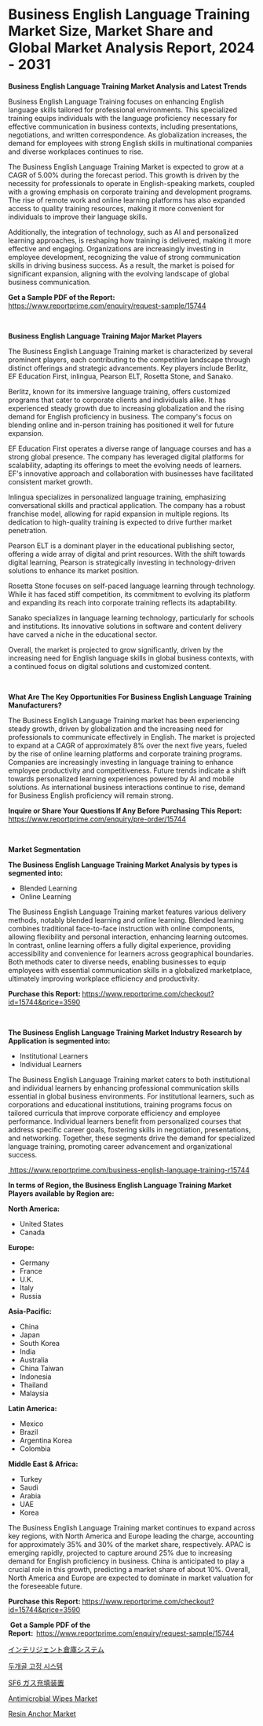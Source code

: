 <p><h1>Business English Language Training Market Size, Market Share and Global Market Analysis Report, 2024 - 2031</h1></p><p><strong>Business English Language Training Market Analysis and Latest Trends</strong></p>
<p><p>Business English Language Training focuses on enhancing English language skills tailored for professional environments. This specialized training equips individuals with the language proficiency necessary for effective communication in business contexts, including presentations, negotiations, and written correspondence. As globalization increases, the demand for employees with strong English skills in multinational companies and diverse workplaces continues to rise.</p><p>The Business English Language Training Market is expected to grow at a CAGR of 5.00% during the forecast period. This growth is driven by the necessity for professionals to operate in English-speaking markets, coupled with a growing emphasis on corporate training and development programs. The rise of remote work and online learning platforms has also expanded access to quality training resources, making it more convenient for individuals to improve their language skills. </p><p>Additionally, the integration of technology, such as AI and personalized learning approaches, is reshaping how training is delivered, making it more effective and engaging. Organizations are increasingly investing in employee development, recognizing the value of strong communication skills in driving business success. As a result, the market is poised for significant expansion, aligning with the evolving landscape of global business communication.</p></p>
<p><strong>Get a Sample PDF of the Report:&nbsp;</strong> <a href="https://www.reportprime.com/enquiry/request-sample/15744">https://www.reportprime.com/enquiry/request-sample/15744</a></p>
<p>&nbsp;</p>
<p><strong>Business English Language Training Major Market Players</strong></p>
<p><p>The Business English Language Training market is characterized by several prominent players, each contributing to the competitive landscape through distinct offerings and strategic advancements. Key players include Berlitz, EF Education First, inlingua, Pearson ELT, Rosetta Stone, and Sanako.</p><p>Berlitz, known for its immersive language training, offers customized programs that cater to corporate clients and individuals alike. It has experienced steady growth due to increasing globalization and the rising demand for English proficiency in business. The company's focus on blending online and in-person training has positioned it well for future expansion.</p><p>EF Education First operates a diverse range of language courses and has a strong global presence. The company has leveraged digital platforms for scalability, adapting its offerings to meet the evolving needs of learners. EF's innovative approach and collaboration with businesses have facilitated consistent market growth.</p><p>Inlingua specializes in personalized language training, emphasizing conversational skills and practical application. The company has a robust franchise model, allowing for rapid expansion in multiple regions. Its dedication to high-quality training is expected to drive further market penetration.</p><p>Pearson ELT is a dominant player in the educational publishing sector, offering a wide array of digital and print resources. With the shift towards digital learning, Pearson is strategically investing in technology-driven solutions to enhance its market position.</p><p>Rosetta Stone focuses on self-paced language learning through technology. While it has faced stiff competition, its commitment to evolving its platform and expanding its reach into corporate training reflects its adaptability.</p><p>Sanako specializes in language learning technology, particularly for schools and institutions. Its innovative solutions in software and content delivery have carved a niche in the educational sector.</p><p>Overall, the market is projected to grow significantly, driven by the increasing need for English language skills in global business contexts, with a continued focus on digital solutions and customized content.</p></p>
<p>&nbsp;</p>
<p><strong>What Are The Key Opportunities For Business English Language Training Manufacturers?</strong></p>
<p><p>The Business English Language Training market has been experiencing steady growth, driven by globalization and the increasing need for professionals to communicate effectively in English. The market is projected to expand at a CAGR of approximately 8% over the next five years, fueled by the rise of online learning platforms and corporate training programs. Companies are increasingly investing in language training to enhance employee productivity and competitiveness. Future trends indicate a shift towards personalized learning experiences powered by AI and mobile solutions. As international business interactions continue to rise, demand for Business English proficiency will remain strong.</p></p>
<p><strong>Inquire or Share Your Questions If Any Before Purchasing This Report:</strong> <a href="https://www.reportprime.com/enquiry/pre-order/15744">https://www.reportprime.com/enquiry/pre-order/15744</a></p>
<p>&nbsp;</p>
<p><strong>Market Segmentation</strong></p>
<p><strong>The Business English Language Training Market Analysis by types is segmented into:</strong></p>
<p><ul><li>Blended Learning</li><li>Online Learning</li></ul></p>
<p><p>The Business English Language Training market features various delivery methods, notably blended learning and online learning. Blended learning combines traditional face-to-face instruction with online components, allowing flexibility and personal interaction, enhancing learning outcomes. In contrast, online learning offers a fully digital experience, providing accessibility and convenience for learners across geographical boundaries. Both methods cater to diverse needs, enabling businesses to equip employees with essential communication skills in a globalized marketplace, ultimately improving workplace efficiency and productivity.</p></p>
<p><strong>Purchase this Report:&nbsp;</strong><a href="https://www.reportprime.com/checkout?id=15744&price=3590">https://www.reportprime.com/checkout?id=15744&price=3590</a></p>
<p>&nbsp;</p>
<p><strong>The Business English Language Training Market Industry Research by Application is segmented into:</strong></p>
<p><ul><li>Institutional Learners</li><li>Individual Learners</li></ul></p>
<p><p>The Business English Language Training market caters to both institutional and individual learners by enhancing professional communication skills essential in global business environments. For institutional learners, such as corporations and educational institutions, training programs focus on tailored curricula that improve corporate efficiency and employee performance. Individual learners benefit from personalized courses that address specific career goals, fostering skills in negotiation, presentations, and networking. Together, these segments drive the demand for specialized language training, promoting career advancement and organizational success.</p></p>
<p><a href="https://www.reportprime.com/business-english-language-training-r15744">&nbsp;https://www.reportprime.com/business-english-language-training-r15744</a></p>
<p><strong>In terms of Region, the Business English Language Training Market Players available by Region are:</strong></p>
<p>
    <p> <strong> North America: </strong>
        <ul>
            <li>United States</li>
            <li>Canada</li>
        </ul>
        </p> 
    <p> <strong> Europe: </strong>
        <ul>
            <li>Germany</li>
            <li>France</li>
            <li>U.K.</li>
            <li>Italy</li>
            <li>Russia</li>
        </ul>
        </p> 
    <p> <strong> Asia-Pacific: </strong>
        <ul>
            <li>China</li>
            <li>Japan</li>
            <li>South Korea</li>
            <li>India</li>
            <li>Australia</li>
            <li>China Taiwan</li>
            <li>Indonesia</li>
            <li>Thailand</li>
            <li>Malaysia</li>
        </ul>
        </p> 
    <p> <strong> Latin America: </strong>
        <ul>
            <li>Mexico</li>
            <li>Brazil</li>
            <li>Argentina Korea</li>
            <li>Colombia</li>
        </ul>
        </p> 
    <p> <strong> Middle East & Africa: </strong>
        <ul>
            <li>Turkey</li>
            <li>Saudi</li>
            <li>Arabia</li>
            <li>UAE</li>
            <li>Korea</li>
        </ul>
    </p>
    </p>
<p><p>The Business English Language Training market continues to expand across key regions, with North America and Europe leading the charge, accounting for approximately 35% and 30% of the market share, respectively. APAC is emerging rapidly, projected to capture around 25% due to increasing demand for English proficiency in business. China is anticipated to play a crucial role in this growth, predicting a market share of about 10%. Overall, North America and Europe are expected to dominate in market valuation for the foreseeable future.</p></p>
<p><strong>Purchase this Report: </strong><a href="https://www.reportprime.com/checkout?id=15744&price=3590">https://www.reportprime.com/checkout?id=15744&price=3590</a></p>
<p>&nbsp;<strong>Get a Sample PDF of the Report:&nbsp;&nbsp;</strong><a href="https://www.reportprime.com/enquiry/request-sample/15744">https://www.reportprime.com/enquiry/request-sample/15744</a></p>
<p><strong></strong></p>
<p><p><a href="https://medium.com/@rot5z9maragh/intelligent-warehousing-system-market-%E3%81%AE%E3%82%B0%E3%83%AD%E3%83%BC%E3%83%90%E3%83%AB%E5%B8%82%E5%A0%B4%E6%A6%82%E8%A6%81%E3%81%AF-%E4%B8%96%E7%95%8C%E3%81%8A%E3%82%88%E3%81%B3%E4%B8%BB%E8%A6%81%E5%B8%82%E5%A0%B4%E3%81%AB%E3%81%8A%E3%81%91%E3%82%8B%E6%A5%AD%E7%95%8C%E3%81%AB%E5%BD%B1%E9%9F%BF%E3%82%92%E4%B8%8E%E3%81%88%E3%82%8B%E4%B8%BB%E8%A6%81%E3%81%AA%E3%83%88%E3%83%AC%E3%83%B3%E3%83%89%E3%81%AB%E3%81%A4%E3%81%84%E3%81%A6-%E7%8B%AC%E8%87%AA%E3%81%AE%E8%A6%96%E7%82%B9%E3%82%92%E6%8F%90%E4%BE%9B%E3%81%97%E3%81%BE%E3%81%99-f1874add265a">インテリジェント倉庫システム</a></p><p><a href="https://medium.com/@brendanmata77/%EC%84%B8%EA%B3%84-cranial-fixation-systems-market-%EC%9D%80-2024%EC%97%90%EC%84%9C-2031%EB%A1%9C-%EC%97%B0%ED%8F%89%EA%B7%A0-%EC%A6%9D%EA%B0%80%EC%9C%A8%EC%9D%84-%EB%B3%B4%EC%9D%BC-%EA%B2%83%EC%9C%BC%EB%A1%9C-%EC%98%88%EC%83%81%EB%90%A9%EB%8B%88%EB%8B%A4-d5da82f2380c">두개골 고정 시스템</a></p><p><a href="https://medium.com/@dm15982023/sf6-gas-filling-devices-market-%E3%81%AF-%E3%82%B3%E3%82%B9%E3%83%88%E7%AE%A1%E7%90%86%E3%81%A8%E5%8A%B9%E7%8E%87%E5%90%91%E4%B8%8A%E3%82%92%E5%84%AA%E5%85%88%E3%81%97%E3%81%BE%E3%81%99-%E3%81%95%E3%82%89%E3%81%AB-%E5%A0%B1%E5%91%8A%E6%9B%B8%E3%81%AF%E5%B8%82%E5%A0%B4%E3%81%AE%E9%9C%80%E8%A6%81%E9%9D%A2%E3%81%A8%E4%BE%9B%E7%B5%A6%E9%9D%A2%E3%81%AE%E4%B8%A1%E6%96%B9%E3%82%92%E3%82%AB%E3%83%90%E3%83%BC%E3%81%97%E3%81%A6%E3%81%84%E3%81%BE%E3%81%99-sf6-gas-filling-7680a1754fad">SF6 ガス充填装置</a></p><p><a href="https://medium.com/@codystark63/the-antimicrobial-wipes-market-has-grown-significantly-as-a-result-of-several-important-causes-1f11218c5023">Antimicrobial Wipes Market</a></p><p><a href="https://www.linkedin.com/pulse/resin-anchor-market-size-share-analysis-growth-trends-bwcme?trackingId=MwF9ea55QwKwB8MpG1sO7A%3D%3D">Resin Anchor Market</a></p></p>